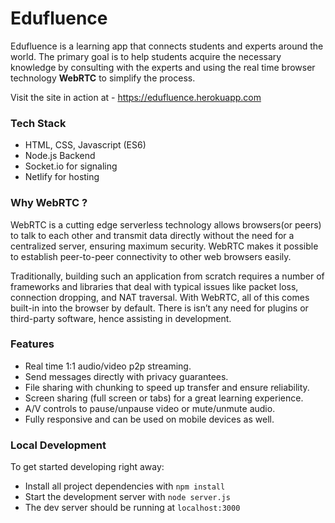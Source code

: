# Edufluence
Edufluence is a learning app that connects students and experts around the world. The primary goal is to help students acquire the necessary knowledge by consulting with the experts and using the real time browser technology **WebRTC** to simplify the process.

Visit the site in action at - https://edufluence.herokuapp.com

### Tech Stack
* HTML, CSS, Javascript (ES6)
* Node.js Backend
* Socket.io for signaling
* Netlify for hosting

### Why WebRTC ?
WebRTC is a cutting edge serverless technology allows browsers(or peers) to talk to each other and transmit data directly without the need for a centralized server, ensuring maximum security. WebRTC makes it possible to establish peer-to-peer connectivity to other web browsers easily. 

Traditionally, building such an application from scratch requires a number of frameworks and libraries that deal with typical issues like packet loss, connection dropping, and NAT traversal. With WebRTC, all of this comes built-in into the browser by default. There is isn’t any need for plugins or third-party software, hence assisting in development.

### Features
* Real time 1:1 audio/video p2p streaming.
* Send messages directly with privacy guarantees.
* File sharing with chunking to speed up transfer and ensure reliability.
* Screen sharing (full screen or tabs) for a great learning experience.
* A/V controls to pause/unpause video or mute/unmute audio.
* Fully responsive and can be used on mobile devices as well.

### Local Development
To get started developing right away:

* Install all project dependencies with `npm install`
* Start the development server with `node server.js`
* The dev server should be running at `localhost:3000`
